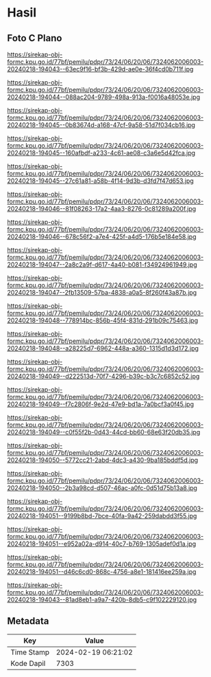 # Hasil

## Foto C Plano

https://sirekap-obj-formc.kpu.go.id/77bf/pemilu/pdpr/73/24/06/20/06/7324062006003-20240218-194043--63ec9f16-bf3b-429d-ae0e-36f4cd0b711f.jpg

https://sirekap-obj-formc.kpu.go.id/77bf/pemilu/pdpr/73/24/06/20/06/7324062006003-20240218-194044--088ac204-9789-498a-913a-f0016a48053e.jpg

https://sirekap-obj-formc.kpu.go.id/77bf/pemilu/pdpr/73/24/06/20/06/7324062006003-20240218-194045--0b83674d-a168-47cf-9a58-51d7f034cb16.jpg

https://sirekap-obj-formc.kpu.go.id/77bf/pemilu/pdpr/73/24/06/20/06/7324062006003-20240218-194045--160afbdf-a233-4c61-ae08-c3a6e5d42fca.jpg

https://sirekap-obj-formc.kpu.go.id/77bf/pemilu/pdpr/73/24/06/20/06/7324062006003-20240218-194045--27c61a81-a58b-4f14-9d3b-d3fd7f47d653.jpg

https://sirekap-obj-formc.kpu.go.id/77bf/pemilu/pdpr/73/24/06/20/06/7324062006003-20240218-194046--81f08263-17a2-4aa3-8276-0c81289a200f.jpg

https://sirekap-obj-formc.kpu.go.id/77bf/pemilu/pdpr/73/24/06/20/06/7324062006003-20240218-194046--678c56f2-a7e4-425f-a4d5-176b5e184e58.jpg

https://sirekap-obj-formc.kpu.go.id/77bf/pemilu/pdpr/73/24/06/20/06/7324062006003-20240218-194047--2a8c2a9f-d617-4a40-b081-f34924961949.jpg

https://sirekap-obj-formc.kpu.go.id/77bf/pemilu/pdpr/73/24/06/20/06/7324062006003-20240218-194047--2fb13509-57ba-4838-a0a5-8f260f43a87b.jpg

https://sirekap-obj-formc.kpu.go.id/77bf/pemilu/pdpr/73/24/06/20/06/7324062006003-20240218-194048--778914bc-856b-45f4-831d-291b09c75463.jpg

https://sirekap-obj-formc.kpu.go.id/77bf/pemilu/pdpr/73/24/06/20/06/7324062006003-20240218-194048--a28225d7-6962-448a-a360-1315d1d3d172.jpg

https://sirekap-obj-formc.kpu.go.id/77bf/pemilu/pdpr/73/24/06/20/06/7324062006003-20240218-194049--d222513d-70f7-4296-b39c-b3c7c6852c52.jpg

https://sirekap-obj-formc.kpu.go.id/77bf/pemilu/pdpr/73/24/06/20/06/7324062006003-20240218-194049--f7c2806f-9e2d-47e9-bd1a-7a0bcf3a0f45.jpg

https://sirekap-obj-formc.kpu.go.id/77bf/pemilu/pdpr/73/24/06/20/06/7324062006003-20240218-194049--c0f55f2b-0d43-44cd-bb60-68e63f20db35.jpg

https://sirekap-obj-formc.kpu.go.id/77bf/pemilu/pdpr/73/24/06/20/06/7324062006003-20240218-194050--5772cc21-2abd-4dc3-a430-9ba185bddf5d.jpg

https://sirekap-obj-formc.kpu.go.id/77bf/pemilu/pdpr/73/24/06/20/06/7324062006003-20240218-194050--2b3a98cd-d507-46ac-a0fc-0d51d75b13a8.jpg

https://sirekap-obj-formc.kpu.go.id/77bf/pemilu/pdpr/73/24/06/20/06/7324062006003-20240218-194051--9199b8bd-7bce-40fa-9a42-259dabdd3f55.jpg

https://sirekap-obj-formc.kpu.go.id/77bf/pemilu/pdpr/73/24/06/20/06/7324062006003-20240218-194051--e952a02a-d914-40c7-b769-1305adef0d1a.jpg

https://sirekap-obj-formc.kpu.go.id/77bf/pemilu/pdpr/73/24/06/20/06/7324062006003-20240218-194051--d46c6cd0-868c-4756-a8e1-181416ee259a.jpg

https://sirekap-obj-formc.kpu.go.id/77bf/pemilu/pdpr/73/24/06/20/06/7324062006003-20240218-194043--81ad8eb1-a9a7-420b-8db5-c9f102229120.jpg


## Metadata

| Key        | Value               |
| ---------- | ------------------- |
| Time Stamp | 2024-02-19 06:21:02 |
| Kode Dapil | 7303                |



